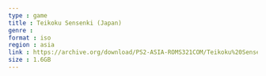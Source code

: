 ```yaml
---
type : game
title : Teikoku Sensenki (Japan)
genre : 
format : iso
region : asia
link : https://archive.org/download/PS2-ASIA-ROMS321COM/Teikoku%20Sensenki%20%28Japan%29.7z
size : 1.6GB
---
```

